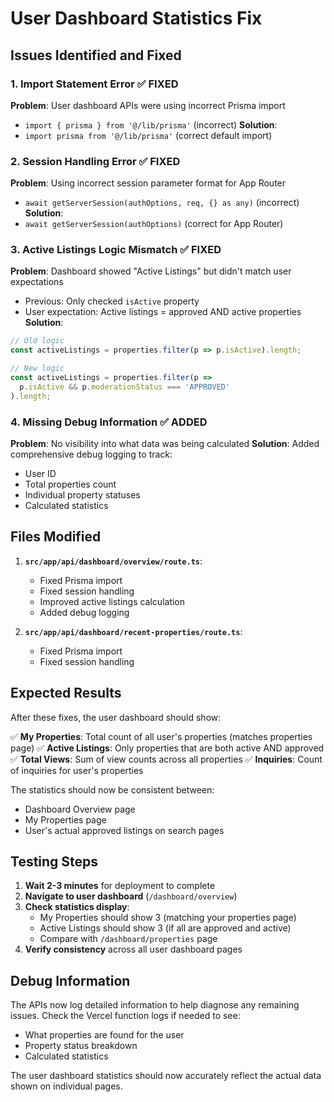 # User Dashboard Statistics Fix

## Issues Identified and Fixed

### 1. **Import Statement Error** ✅ FIXED
**Problem**: User dashboard APIs were using incorrect Prisma import
- `import { prisma } from '@/lib/prisma'` (incorrect)
**Solution**: 
- `import prisma from '@/lib/prisma'` (correct default import)

### 2. **Session Handling Error** ✅ FIXED  
**Problem**: Using incorrect session parameter format for App Router
- `await getServerSession(authOptions, req, {} as any)` (incorrect)
**Solution**:
- `await getServerSession(authOptions)` (correct for App Router)

### 3. **Active Listings Logic Mismatch** ✅ FIXED
**Problem**: Dashboard showed "Active Listings" but didn't match user expectations
- Previous: Only checked `isActive` property
- User expectation: Active listings = approved AND active properties
**Solution**:
```typescript
// Old logic
const activeListings = properties.filter(p => p.isActive).length;

// New logic  
const activeListings = properties.filter(p => 
  p.isActive && p.moderationStatus === 'APPROVED'
).length;
```

### 4. **Missing Debug Information** ✅ ADDED
**Problem**: No visibility into what data was being calculated
**Solution**: Added comprehensive debug logging to track:
- User ID
- Total properties count
- Individual property statuses
- Calculated statistics

## Files Modified

1. **`src/app/api/dashboard/overview/route.ts`**:
   - Fixed Prisma import
   - Fixed session handling
   - Improved active listings calculation
   - Added debug logging

2. **`src/app/api/dashboard/recent-properties/route.ts`**:
   - Fixed Prisma import  
   - Fixed session handling

## Expected Results

After these fixes, the user dashboard should show:

✅ **My Properties**: Total count of all user's properties (matches properties page)
✅ **Active Listings**: Only properties that are both active AND approved
✅ **Total Views**: Sum of view counts across all properties
✅ **Inquiries**: Count of inquiries for user's properties

The statistics should now be consistent between:
- Dashboard Overview page
- My Properties page  
- User's actual approved listings on search pages

## Testing Steps

1. **Wait 2-3 minutes** for deployment to complete
2. **Navigate to user dashboard** (`/dashboard/overview`)
3. **Check statistics display**:
   - My Properties should show 3 (matching your properties page)
   - Active Listings should show 3 (if all are approved and active)
   - Compare with `/dashboard/properties` page
4. **Verify consistency** across all user dashboard pages

## Debug Information

The APIs now log detailed information to help diagnose any remaining issues. Check the Vercel function logs if needed to see:
- What properties are found for the user
- Property status breakdown
- Calculated statistics

The user dashboard statistics should now accurately reflect the actual data shown on individual pages.
